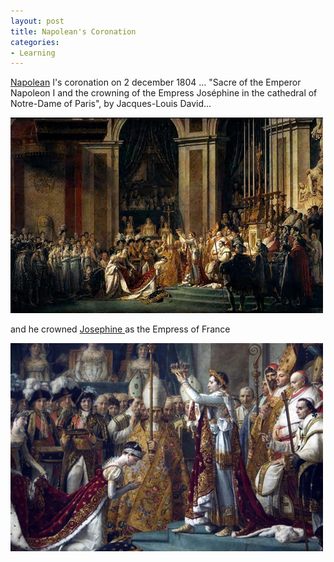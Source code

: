 ```yaml
---
layout: post
title: Napolean's Coronation
categories:
- Learning
---
```



[Napolean](http://en.wikipedia.org/wiki/Napoleon_I_of_France) I's coronation on 2 december 1804 ... "Sacre of the Emperor Napoleon I and the crowning of the Empress Joséphine in the cathedral of Notre-Dame of Paris", by Jacques-Louis David...

![](/img/napolean_coronation_1.jpg)

and he crowned [Josephine ](http://en.wikipedia.org/wiki/Jos%C3%A9phine_de_Beauharnais)as the Empress of France

![](/img/napolean_coronation_2.jpg)
